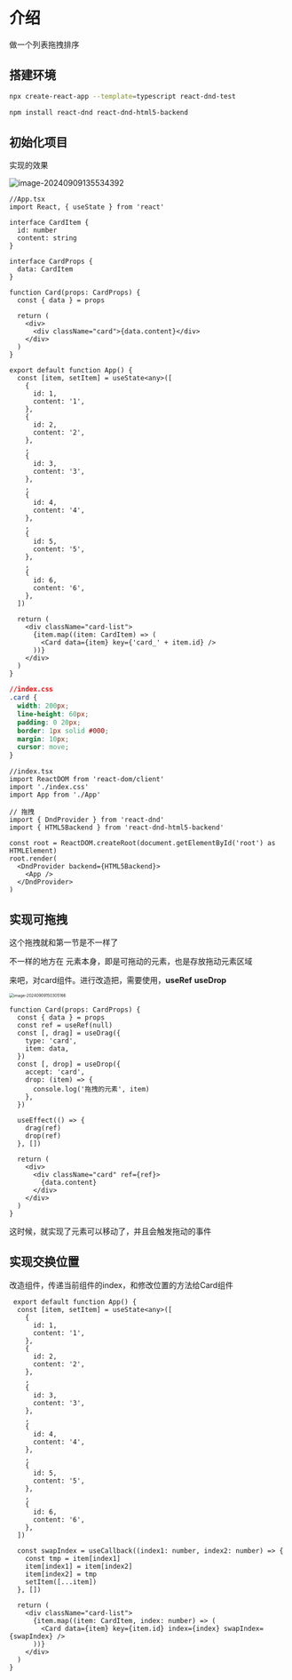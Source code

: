 # 介绍

做一个列表拖拽排序

## 搭建环境

```bash
npx create-react-app --template=typescript react-dnd-test

npm install react-dnd react-dnd-html5-backend
```

## 初始化项目

实现的效果

![image-20240909135534392](../../../public/image-20240909135534392.png)

```tsx
//App.tsx
import React, { useState } from 'react'

interface CardItem {
  id: number
  content: string
}

interface CardProps {
  data: CardItem
}

function Card(props: CardProps) {
  const { data } = props

  return (
    <div>
      <div className="card">{data.content}</div>
    </div>
  )
}

export default function App() {
  const [item, setItem] = useState<any>([
    {
      id: 1,
      content: '1',
    },
    {
      id: 2,
      content: '2',
    },
    ,
    {
      id: 3,
      content: '3',
    },
    ,
    {
      id: 4,
      content: '4',
    },
    ,
    {
      id: 5,
      content: '5',
    },
    ,
    {
      id: 6,
      content: '6',
    },
  ])

  return (
    <div className="card-list">
      {item.map((item: CardItem) => (
        <Card data={item} key={'card_' + item.id} />
      ))}
    </div>
  )
}
```

```css
//index.css
.card {
  width: 200px;
  line-height: 60px;
  padding: 0 20px;
  border: 1px solid #000;
  margin: 10px;
  cursor: move;
}
```

```tsx
//index.tsx
import ReactDOM from 'react-dom/client'
import './index.css'
import App from './App'

// 拖拽
import { DndProvider } from 'react-dnd'
import { HTML5Backend } from 'react-dnd-html5-backend'

const root = ReactDOM.createRoot(document.getElementById('root') as HTMLElement)
root.render(
  <DndProvider backend={HTML5Backend}>
    <App />
  </DndProvider>
)
```

##  实现可拖拽

这个拖拽就和第一节是不一样了

不一样的地方在  元素本身，即是可拖动的元素，也是存放拖动元素区域

来吧，对card组件。进行改造把，需要使用，**useRef**   **useDrop**

<img src="../../../public/image-20240909150305166.png" alt="image-20240909150305166" style="zoom:50%;" />

```tsx
function Card(props: CardProps) {
  const { data } = props
  const ref = useRef(null)
  const [, drag] = useDrag({
    type: 'card',
    item: data,
  })
  const [, drop] = useDrop({
    accept: 'card',
    drop: (item) => {
      console.log('拖拽的元素', item)
    },
  })

  useEffect(() => {
    drag(ref)
    drop(ref)
  }, [])

  return (
    <div>
      <div className="card" ref={ref}>
        {data.content}
      </div>
    </div>
  )
}
```

这时候，就实现了元素可以移动了，并且会触发拖动的事件

## 实现交换位置

改造组件，传递当前组件的index，和修改位置的方法给Card组件

```tsx
 export default function App() {
  const [item, setItem] = useState<any>([
    {
      id: 1,
      content: '1',
    },
    {
      id: 2,
      content: '2',
    },
    ,
    {
      id: 3,
      content: '3',
    },
    ,
    {
      id: 4,
      content: '4',
    },
    ,
    {
      id: 5,
      content: '5',
    },
    ,
    {
      id: 6,
      content: '6',
    },
  ])

  const swapIndex = useCallback((index1: number, index2: number) => {
    const tmp = item[index1]
    item[index1] = item[index2]
    item[index2] = tmp
    setItem([...item])
  }, [])

  return (
    <div className="card-list">
      {item.map((item: CardItem, index: number) => (
        <Card data={item} key={item.id} index={index} swapIndex={swapIndex} />
      ))}
    </div>
  )
}
```

